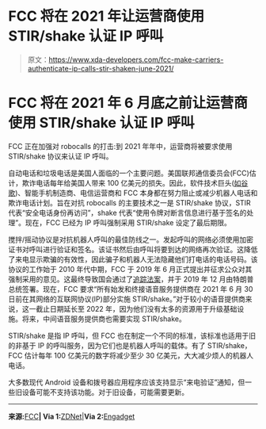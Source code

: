 # FCC 将在 2021 年让运营商使用 STIR/shake 认证 IP 呼叫

> 原文：<https://www.xda-developers.com/fcc-make-carriers-authenticate-ip-calls-stir-shaken-june-2021/>

# FCC 将在 2021 年 6 月底之前让运营商使用 STIR/shake 认证 IP 呼叫

FCC 正在加强对 robocalls 的打击:到 2021 年年中，运营商将被要求使用 STIR/shake 协议来认证 IP 呼叫。

自动电话和垃圾电话是美国人面临的一个主要问题。美国联邦通信委员会(FCC)估计，欺诈电话每年给美国人带来 100 亿美元的损失。因此，软件技术巨头([如谷歌](https://www.xda-developers.com/google-phone-42-call-screen-automatic-robocalls/))、智能手机制造商、电信运营商和 FCC 本身都在努力阻止或减少机器人电话和欺诈电话计划。旨在对抗 robocalls 的主要技术之一是 STIR/shake 协议，STIR 代表“安全电话身份再访问”，shake 代表“使用令牌对断言信息进行基于签名的处理”。现在，FCC 已经为 IP 呼叫强制采用 STIR/shake 设定了最后期限。

搅拌/摇动协议是对抗机器人呼叫的最佳防线之一。发起呼叫的网络必须使用加密证书对呼叫进行验证和签名。该证书然后由呼叫将要到达的网络再次验证。这降低了来电显示欺骗的有效性，因此骗子和机器人无法隐藏他们打电话的电话号码。该协议的工作始于 2010 年代中期，FCC 于 2019 年 6 月正式提出并征求公众对其强制采用的意见。这最终导致国会通过了[追踪法案](https://www.congress.gov/bill/116th-congress/senate-bill/151)，并于 2019 年 12 月由特朗普总统签署。现在，FCC 要求“所有始发和终接语音服务提供商在 2021 年 6 月 30 日前在其网络的互联网协议(IP)部分实施 STIR/shake。”对于较小的语音提供商来说，这一截止日期延长至 2022 年，因为他们没有太多的资源用于升级基础设施。将来，中间语音服务提供商也需要实现 STIR/shake。

STIR/shake 是指 IP 呼叫，但 FCC 也在制定一个不同的标准，该标准也适用于旧的非基于 IP 的呼叫服务，因为它们也是机器人呼叫的载体。有了 STIR/shake，FCC 估计每年 100 亿美元的数字将减少至少 30 亿美元，大大减少烦人的机器人电话。

大多数现代 Android 设备和拨号器应用程序应该支持显示“来电验证”通知，但一些旧设备可能不支持该功能。对于旧设备，可能需要更新。

* * *

**来源:**[FCC](https://docs.fcc.gov/public/attachments/DOC-363399A1.pdf)**| Via 1:**[ZDNet](https://www.zdnet.com/article/fcc-tells-us-telcos-to-implement-caller-id-authentication-by-june-30-2021/)|**Via 2:**[Engadget](https://www.engadget.com/2020-03-31-fcc-stir-shaken-june-30-2021.html)